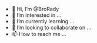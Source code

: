 - 👋 Hi, I’m @BroRady
- 👀 I’m interested in ...
- 🌱 I’m currently learning ...
- 💞️ I’m looking to collaborate on ...
- 📫 How to reach me ...

<!---
BroRady/BroRady is a ✨ special ✨ repository because its `README.md` (this file) appears on your GitHub profile.
You can click the Preview link to take a look at your changes.
--->

